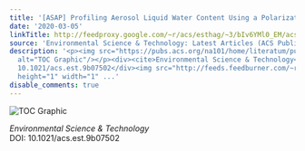 ```yaml
---
title: '[ASAP] Profiling Aerosol Liquid Water Content Using a Polarization Lidar'
date: '2020-03-05'
linkTitle: http://feedproxy.google.com/~r/acs/esthag/~3/bIv6YMl0_EM/acs.est.9b07502
source: 'Environmental Science & Technology: Latest Articles (ACS Publications)'
description: '<p><img src="https://pubs.acs.org/na101/home/literatum/publisher/achs/journals/content/esthag/0/esthag.ahead-of-print/acs.est.9b07502/20200305/images/medium/es9b07502_0007.gif"
  alt="TOC Graphic"/></p><div><cite>Environmental Science & Technology</cite></div><div>DOI:
  10.1021/acs.est.9b07502</div><img src="http://feeds.feedburner.com/~r/acs/esthag/~4/bIv6YMl0_EM"
  height="1" width="1" ...'
disable_comments: true
---
```

<p><img src="https://pubs.acs.org/na101/home/literatum/publisher/achs/journals/content/esthag/0/esthag.ahead-of-print/acs.est.9b07502/20200305/images/medium/es9b07502_0007.gif" alt="TOC Graphic"/></p><div><cite>Environmental Science & Technology</cite></div><div>DOI: 10.1021/acs.est.9b07502</div><img src="http://feeds.feedburner.com/~r/acs/esthag/~4/bIv6YMl0_EM" height="1" width="1" ...